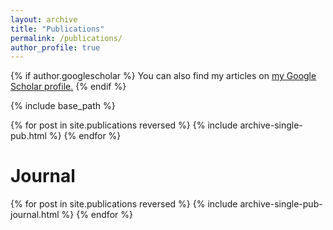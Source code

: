 ```yaml
---
layout: archive
title: "Publications"
permalink: /publications/
author_profile: true
---
```


{% if author.googlescholar %}
  You can also find my articles on <u><a href="{{author.googlescholar}}">my Google Scholar profile</a>.</u>
{% endif %}

{% include base_path %}

{% for post in site.publications reversed %}
  {% include archive-single-pub.html %}
{% endfor %}

<h1 class="page__title">Journal</h1>
{% for post in site.publications reversed %}
  {% include archive-single-pub-journal.html %}
{% endfor %}


